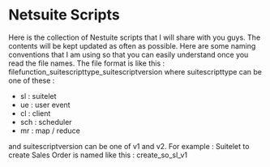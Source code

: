 # Netsuite Scripts

Here is the collection of Nestuite scripts that I will share with you guys. The contents will be kept updated as often as possible. Here are some naming conventions that I am using so that you can easily understand once you read the file names. The file format is like this : filefunction_suitescripttype_suitescriptversion
where
suitescripttype can be one of these :
- sl : suitelet
- ue : user event
- cl : client
- sch : scheduler
- mr : map / reduce

and suitescriptversion can be one of v1 and v2.
For example : Suitelet to create Sales Order is named like this : create_so_sl_v1
